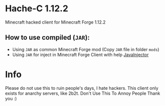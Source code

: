 # Hache-C 1.12.2

Minecraft hacked client for Minecraft Forge 1.12.2

## How to use compiled (`JAR`):
- Using `JAR` as common Minecraft Forge mod (Copy `JAR` file in folder `mods`)
- Using `JAR` for inject in Minecraft Forge Client with help [JavaInjector]

# Info
Please do not use this to ruin people's days, I hate hackers. 
This client only exists for anarchy servers, like 2b2t.
Don't
Use
This
To
Annoy
People
Thank you :)

  [JavaInjector]: https://github.com/TheQmaks/JavaInjector

